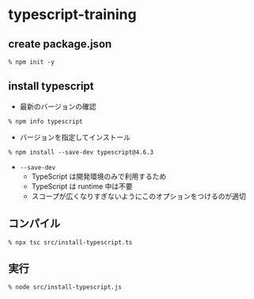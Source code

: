 # typescript-training

## create package.json
```
% npm init -y
```

## install typescript
- 最新のバージョンの確認
```
% npm info typescript
```
- バージョンを指定してインストール
```
% npm install --save-dev typescript@4.6.3
```
  - `--save-dev`
    - TypeScript は開発環境のみで利用するため
    - TypeScript は runtime 中は不要
    - スコープが広くなりすぎないようにこのオプションをつけるのが適切

## コンパイル
```
% npx tsc src/install-typescript.ts
```
## 実行
```
% node src/install-typescript.js
```
